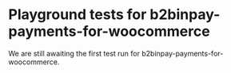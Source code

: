 # Playground tests for b2binpay-payments-for-woocommerce
We are still awaiting the first test run for b2binpay-payments-for-woocommerce.
